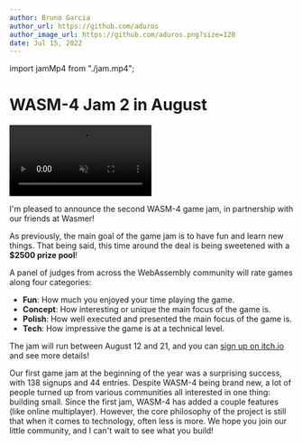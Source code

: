 ```yaml
---
author: Bruno Garcia
author_url: https://github.com/aduros
author_image_url: https://github.com/aduros.png?size=128
date: Jul 15, 2022
---
```


import jamMp4 from "./jam.mp4";

# WASM-4 Jam 2 in August

<div style={{textAlign: "center"}}>
    <a href="https://itch.io/jam/wasm4-v2" target="_blank">
        <video playsinline autoplay autoPlay muted width="50%">
            <source src={jamMp4} type="video/mp4"/>
        </video>
    </a>
</div>

I'm pleased to announce the second WASM-4 game jam, in partnership with our friends at Wasmer!

As previously, the main goal of the game jam is to have fun and learn new things. That being said,
this time around the deal is being sweetened with a **$2500 prize pool**!

A panel of judges from across the WebAssembly community will rate games along four categories:

- **Fun**: How much you enjoyed your time playing the game.
- **Concept**: How interesting or unique the main focus of the game is.
- **Polish**: How well executed and presented the main focus of the game is.
- **Tech**: How impressive the game is at a technical level.

The jam will run between August 12 and 21, and you can [sign up on itch.io](https://itch.io/jam/wasm4-v2) and see more details!

Our first game jam at the beginning of the year was a surprising success, with 138 signups and 44
entries. Despite WASM-4 being brand new, a lot of people turned up from various communities all
interested in one thing: building small. Since the first jam, WASM-4 has added a couple features
(like online multiplayer). However, the core philosophy of the project is still that when it comes
to technology, often less is more. We hope you join our little community, and I can't wait to see
what you build!
